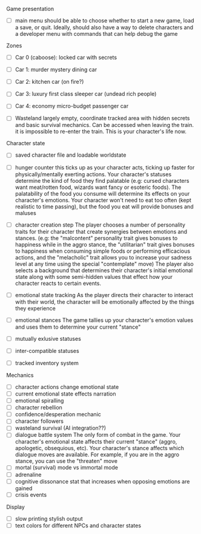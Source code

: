 Game presentation
- [ ] main menu
    should be able to choose whether to start a new game, load a save, or quit. Ideally, should also have a way to delete characters and a developer menu with commands that can help debug the game

Zones
- [ ] Car 0 (caboose): locked car with secrets
- [ ] Car 1: murder mystery dining car
- [ ] Car 2: kitchen car (on fire?)
- [ ] Car 3: luxury first class sleeper car (undead rich people)
- [ ] Car 4: economy micro-budget passenger car
- [ ] Wasteland
    largely empty, coordinate tracked area with hidden secrets and basic survival mechanics. Can be accessed when leaving the train. it is impossible to re-enter the train. This is your character's life now.


Character state
- [ ] saved character file and loadable worldstate
- [ ] hunger counter
    this ticks up as your character acts, ticking up faster for physically/mentally exerting actions. Your character's statuses determine the kind of food they find palatable (e.g: cursed characters want meat/rotten food, wizards want fancy or esoteric foods). The palatability of the food you consume will determine its effects on your character's emotions. Your character won't need to eat too often (kept realistic to time passing), but the food you eat will provide bonuses and maluses
- [ ] character creation step
    The player chooses a number of personality traits for their character that create synergies between emotions and stances. (e.g: the "malcontent" personality trait gives bonuses to happiness while in the aggro stance, the "utilitarian" trait gives bonuses to happiness when consuming simple foods or performing efficacious actions, and the "melacholic" trait allows you to increase your sadness level at any time using the special "contemplate" move)
    The player also selects a background that determines their character's initial emotional state along with some semi-hidden values that effect how your character reacts to certain events.
- [ ] emotional state tracking
    As the player directs their character to interact with their world, the character will be emotionally affected by the things they experience
- [ ] emotional stances
    The game tallies up your character's emotion values and uses them to determine your current "stance"

- [ ] mutually exlusive statuses
- [ ] inter-compatible statuses
- [ ] tracked inventory system

Mechanics
- [ ] character actions change emotional state
- [ ] current emotional state effects narration
- [ ] emotional spiralling
- [ ] character rebellion
- [ ] confidence/desperation mechanic
- [ ] character followers
- [ ] wasteland survival (AI integration??)
- [ ] dialogue battle system
    The only form of combat in the game. Your character's emotional state affects their current "stance" (aggro, apologetic, obsequious, etc).
    Your character's stance affects which dialogue moves are available. For example, if you are in the aggro stance, you can use the "threaten" move
- [ ] mortal (survival) mode vs immortal mode
- [ ] adrenaline
- [ ] cognitive dissonance stat that increases when opposing emotions are gained
- [ ] crisis events

Display
- [ ] slow printing stylish output
- [ ] text colors for different NPCs and character states

